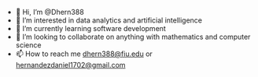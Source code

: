 - 👋 Hi, I’m @Dhern388
- 👀 I’m interested in data analytics and artificial intelligence
- 🌱 I’m currently learning software development
- 💞️ I’m looking to collaborate on anything with mathematics and computer science
- 📫 How to reach me dhern388@fiu.edu or hernandezdaniel1702@gmail.com

<!---
Dhern388/Dhern388 is a ✨ special ✨ repository because its `README.md` (this file) appears on your GitHub profile.
You can click the Preview link to take a look at your changes.
--->
